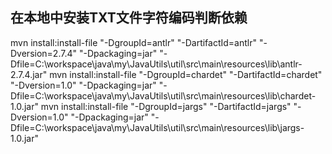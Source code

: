 ## 在本地中安装TXT文件字符编码判断依赖
mvn install:install-file "-DgroupId=antlr" "-DartifactId=antlr" "-Dversion=2.7.4" "-Dpackaging=jar" "-Dfile=C:\workspace\java\my\JavaUtils\util\src\main\resources\lib\antlr-2.7.4.jar"
mvn install:install-file "-DgroupId=chardet" "-DartifactId=chardet" "-Dversion=1.0" "-Dpackaging=jar" "-Dfile=C:\workspace\java\my\JavaUtils\util\src\main\resources\lib\chardet-1.0.jar"
mvn install:install-file "-DgroupId=jargs" "-DartifactId=jargs" "-Dversion=1.0" "-Dpackaging=jar" "-Dfile=C:\workspace\java\my\JavaUtils\util\src\main\resources\lib\jargs-1.0.jar"

